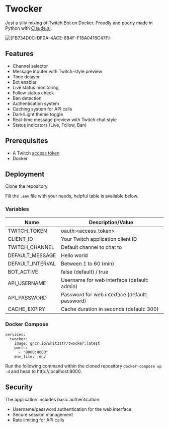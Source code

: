 # Twocker

Just a silly mixing of Twitch Bot on Docker. Proudly and poorly made in Python with [Claude.ai](https://claude.ai/). 

![{FB734D0C-DF0A-4ACE-884F-F18A0418C47F}](https://github.com/user-attachments/assets/ee219803-ad50-41cc-ba67-eab74532aaec)


## Features
- Channel selector
- Message inputer with Twitch-style preview
- Time delayer
- Bot enabler
- Live status monitoring
- Follow status check
- Ban detection
- Authentication system
- Caching system for API calls
- Dark/Light theme toggle
- Real-time message preview with Twitch chat style
- Status indicators (Live, Follow, Ban)

## Prerequisites
- A Twitch [access token](https://twitchtokengenerator.com/)
- Docker

## Deployment

Clone the repository.

Fill the `.env` file with your needs, helpful table is available below.

### Variables

| Name             | Description/Value                      |
|------------------|----------------------------------------|
| TWITCH_TOKEN     | oauth:<access_token>                   |
| CLIENT_ID        | Your Twitch application client ID      |
| TWITCH_CHANNEL   | Default channel to chat to             |
| DEFAULT_MESSAGE  | Hello world                            |
| DEFAULT_INTERVAL | Between 1 to 60 (min)                  |
| BOT_ACTIVE       | false (default) / true                 |
| API_USERNAME     | Username for web interface (default: admin) |
| API_PASSWORD     | Password for web interface (default: password) |
| CACHE_EXPIRY     | Cache duration in seconds (default: 300) |

### Docker Compose

```
services:
  twocker:
    image: ghcr.io/whit3str/twocker:latest
    ports:
      - "8000:8000"
    env_file: .env
```
Run the following command within the cloned repository `docker-compose up -d` and head to http://localhost:8000.

## Security

The application includes basic authentication:
- Username/password authentication for the web interface
- Secure session management
- Rate limiting for API calls
